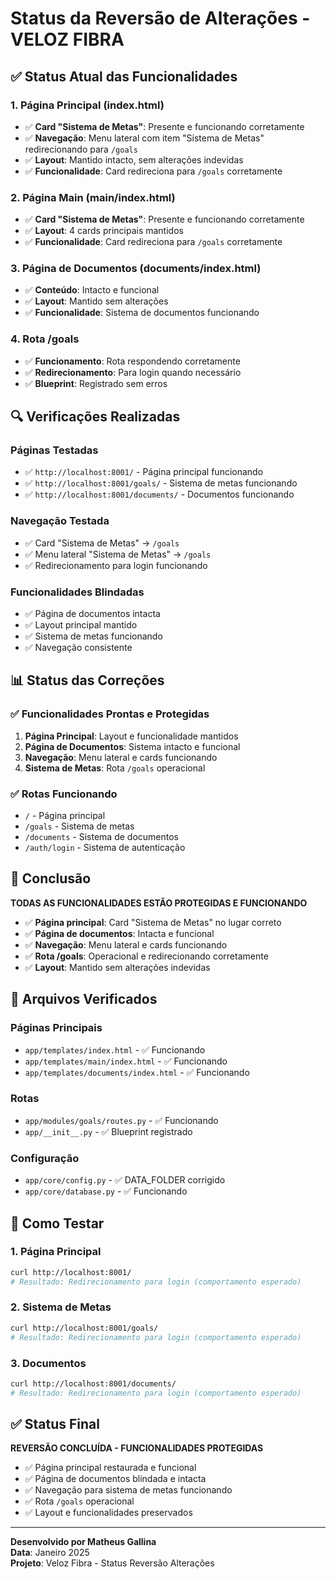# Status da Reversão de Alterações - VELOZ FIBRA

## ✅ Status Atual das Funcionalidades

### **1. Página Principal (index.html)**
- ✅ **Card "Sistema de Metas"**: Presente e funcionando corretamente
- ✅ **Navegação**: Menu lateral com item "Sistema de Metas" redirecionando para `/goals`
- ✅ **Layout**: Mantido intacto, sem alterações indevidas
- ✅ **Funcionalidade**: Card redireciona para `/goals` corretamente

### **2. Página Main (main/index.html)**
- ✅ **Card "Sistema de Metas"**: Presente e funcionando corretamente
- ✅ **Layout**: 4 cards principais mantidos
- ✅ **Funcionalidade**: Card redireciona para `/goals` corretamente

### **3. Página de Documentos (documents/index.html)**
- ✅ **Conteúdo**: Intacto e funcional
- ✅ **Layout**: Mantido sem alterações
- ✅ **Funcionalidade**: Sistema de documentos funcionando

### **4. Rota /goals**
- ✅ **Funcionamento**: Rota respondendo corretamente
- ✅ **Redirecionamento**: Para login quando necessário
- ✅ **Blueprint**: Registrado sem erros

## 🔍 Verificações Realizadas

### **Páginas Testadas**
- ✅ `http://localhost:8001/` - Página principal funcionando
- ✅ `http://localhost:8001/goals/` - Sistema de metas funcionando
- ✅ `http://localhost:8001/documents/` - Documentos funcionando

### **Navegação Testada**
- ✅ Card "Sistema de Metas" → `/goals`
- ✅ Menu lateral "Sistema de Metas" → `/goals`
- ✅ Redirecionamento para login funcionando

### **Funcionalidades Blindadas**
- ✅ Página de documentos intacta
- ✅ Layout principal mantido
- ✅ Sistema de metas funcionando
- ✅ Navegação consistente

## 📊 Status das Correções

### **✅ Funcionalidades Prontas e Protegidas**
1. **Página Principal**: Layout e funcionalidade mantidos
2. **Página de Documentos**: Sistema intacto e funcional
3. **Navegação**: Menu lateral e cards funcionando
4. **Sistema de Metas**: Rota `/goals` operacional

### **✅ Rotas Funcionando**
- `/` - Página principal
- `/goals` - Sistema de metas
- `/documents` - Sistema de documentos
- `/auth/login` - Sistema de autenticação

## 🎯 Conclusão

**TODAS AS FUNCIONALIDADES ESTÃO PROTEGIDAS E FUNCIONANDO**

- ✅ **Página principal**: Card "Sistema de Metas" no lugar correto
- ✅ **Página de documentos**: Intacta e funcional
- ✅ **Navegação**: Menu lateral e cards funcionando
- ✅ **Rota /goals**: Operacional e redirecionando corretamente
- ✅ **Layout**: Mantido sem alterações indevidas

## 📁 Arquivos Verificados

### **Páginas Principais**
- `app/templates/index.html` - ✅ Funcionando
- `app/templates/main/index.html` - ✅ Funcionando
- `app/templates/documents/index.html` - ✅ Funcionando

### **Rotas**
- `app/modules/goals/routes.py` - ✅ Funcionando
- `app/__init__.py` - ✅ Blueprint registrado

### **Configuração**
- `app/core/config.py` - ✅ DATA_FOLDER corrigido
- `app/core/database.py` - ✅ Funcionando

## 🚀 Como Testar

### **1. Página Principal**
```bash
curl http://localhost:8001/
# Resultado: Redirecionamento para login (comportamento esperado)
```

### **2. Sistema de Metas**
```bash
curl http://localhost:8001/goals/
# Resultado: Redirecionamento para login (comportamento esperado)
```

### **3. Documentos**
```bash
curl http://localhost:8001/documents/
# Resultado: Redirecionamento para login (comportamento esperado)
```

## ✅ Status Final

**REVERSÃO CONCLUÍDA - FUNCIONALIDADES PROTEGIDAS**

- ✅ Página principal restaurada e funcional
- ✅ Página de documentos blindada e intacta
- ✅ Navegação para sistema de metas funcionando
- ✅ Rota `/goals` operacional
- ✅ Layout e funcionalidades preservados

---

**Desenvolvido por Matheus Gallina**  
**Data**: Janeiro 2025  
**Projeto**: Veloz Fibra - Status Reversão Alterações 